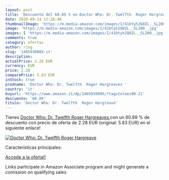 ```yaml
---
layout: post
title: 'Descuento del 60.89 % en Doctor Who: Dr. Twelfth  Roger Hargreave'
date: 2020-09-14 12:28:40
thumbnailImage: 'https://m.media-amazon.com/images/I/41btyh2Q8ZL._SL200_.jpg'
image: 'https://m.media-amazon.com/images/I/41btyh2Q8ZL._SL200_.jpg'
images: [ 'https://m.media-amazon.com/images/I/41btyh2Q8ZL._SL200_.jpg' ]
comments: true
category: ofertas
author: ring
slug: '140593008X-it'
description:
actualPrice: 2.28 EUR
currency: EUR
price: 2.28
comparePrice: 5.83 EUR
inStock: true
prodname: 'Doctor Who: Dr. Twelfth  Roger Hargreaves '
country: 'it'
buyurl: 'https://www.amazon.it/dp/140593008X/?tag=tolees00-21'
descuento: '60.89'
titulo: 'Doctor Who: Dr. Twelfth  Roger Hargreave'
---
```


Tienes [Doctor Who: Dr. Twelfth  Roger Hargreaves ](https://www.amazon.it/dp/140593008X/?tag=tolees00-21) con un 60.89 % de descuento con precio de oferta de 2.28 EUR (original: 5.83 EUR) en el siguiente enlace!

[![Doctor Who: Dr. Twelfth  Roger Hargreave](https://m.media-amazon.com/images/I/41btyh2Q8ZL._SL200_.jpg)](https://www.amazon.it/dp/140593008X/?tag=tolees00-21)

Características principales:


[Accede a la oferta!!](https://www.amazon.it/dp/140593008X/?tag=tolees00-21)

Links participate in Amazon Associate program and might generate a comission on qualifying sales


